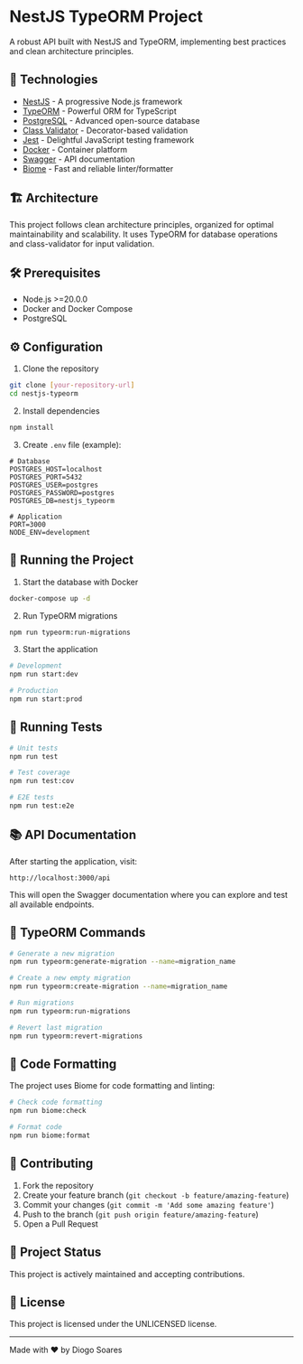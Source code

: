 # NestJS TypeORM Project

A robust API built with NestJS and TypeORM, implementing best practices and clean architecture principles.

## 🚀 Technologies

- [NestJS](https://nestjs.com/) - A progressive Node.js framework
- [TypeORM](https://typeorm.io/) - Powerful ORM for TypeScript
- [PostgreSQL](https://www.postgresql.org/) - Advanced open-source database
- [Class Validator](https://github.com/typestack/class-validator) - Decorator-based validation
- [Jest](https://jestjs.io/) - Delightful JavaScript testing framework
- [Docker](https://www.docker.com/) - Container platform
- [Swagger](https://swagger.io/) - API documentation
- [Biome](https://biomejs.dev/) - Fast and reliable linter/formatter

## 🏗️ Architecture

This project follows clean architecture principles, organized for optimal maintainability and scalability. It uses TypeORM for database operations and class-validator for input validation.

## 🛠️ Prerequisites

- Node.js >=20.0.0
- Docker and Docker Compose
- PostgreSQL

## ⚙️ Configuration

1. Clone the repository

```bash
git clone [your-repository-url]
cd nestjs-typeorm
```

2. Install dependencies

```bash
npm install
```

3. Create `.env` file (example):

```env
# Database
POSTGRES_HOST=localhost
POSTGRES_PORT=5432
POSTGRES_USER=postgres
POSTGRES_PASSWORD=postgres
POSTGRES_DB=nestjs_typeorm

# Application
PORT=3000
NODE_ENV=development
```

## 🚀 Running the Project

1. Start the database with Docker

```bash
docker-compose up -d
```

2. Run TypeORM migrations

```bash
npm run typeorm:run-migrations
```

3. Start the application

```bash
# Development
npm run start:dev

# Production
npm run start:prod
```

## 🧪 Running Tests

```bash
# Unit tests
npm run test

# Test coverage
npm run test:cov

# E2E tests
npm run test:e2e
```

## 📚 API Documentation

After starting the application, visit:

```
http://localhost:3000/api
```

This will open the Swagger documentation where you can explore and test all available endpoints.

## 🔧 TypeORM Commands

```bash
# Generate a new migration
npm run typeorm:generate-migration --name=migration_name

# Create a new empty migration
npm run typeorm:create-migration --name=migration_name

# Run migrations
npm run typeorm:run-migrations

# Revert last migration
npm run typeorm:revert-migrations
```

## 💅 Code Formatting

The project uses Biome for code formatting and linting:

```bash
# Check code formatting
npm run biome:check

# Format code
npm run biome:format
```

## 🤝 Contributing

1. Fork the repository
2. Create your feature branch (`git checkout -b feature/amazing-feature`)
3. Commit your changes (`git commit -m 'Add some amazing feature'`)
4. Push to the branch (`git push origin feature/amazing-feature`)
5. Open a Pull Request

## 🎯 Project Status

This project is actively maintained and accepting contributions.

## 📜 License

This project is licensed under the UNLICENSED license.

---

Made with ♥ by Diogo Soares
